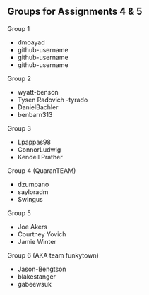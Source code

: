 ## Groups for Assignments 4 & 5

Group 1
- dmoayad
- github-username
- github-username
- github-username

Group 2
- wyatt-benson
- Tysen Radovich -tyrado
- DanielBachler
- benbarn313

Group 3
- Lpappas98
- ConnorLudwig
- Kendell Prather

Group 4 (QuaranTEAM)
- dzumpano
- sayloradm
- Swingus

Group 5
- Joe Akers
- Courtney Yovich
- Jamie Winter

Group 6 (AKA team funkytown)
- Jason-Bengtson
- blakestanger
- gabeewsuk
